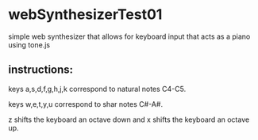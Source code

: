 # webSynthesizerTest01

<p>simple web synthesizer that allows for keyboard input that acts as a piano using tone.js</p>

<h2>instructions:</h2>
<p> keys a,s,d,f,g,h,j,k correspond to natural notes C4-C5. </p>
<p> keys w,e,t,y,u correspond to  shar notes C#-A#. </p>
<p> z shifts the keyboard an octave down and x shifts the keyboard an octave up. </p>
